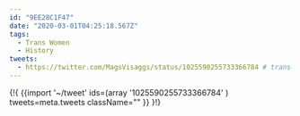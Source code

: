 ```yaml
---
id: "9EE28C1F47"
date: "2020-03-01T04:25:18.567Z"
tags:
  - Trans Women
  - History
tweets:
  - https://twitter.com/MagsVisaggs/status/1025590255733366784 # trans women in the fifties
---
```

{!{ {{import '~/tweet' ids=(array
  '1025590255733366784'
) tweets=meta.tweets className="" }} }!}

